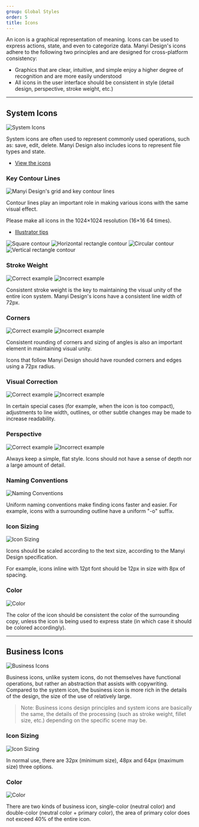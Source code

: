 ```yaml
---
group: Global Styles
order: 5
title: Icons
---
```


An icon is a graphical representation of meaning. Icons can be used to express actions, state, and even to categorize data. Manyi Design's icons adhere to the following two principles and are designed for cross-platform consistency:

- Graphics that are clear, intuitive, and simple enjoy a higher degree of recognition and are more easily understood
- All icons in the user interface should be consistent in style (detail design, perspective, stroke weight, etc.)

---

## System Icons

<ImagePreview>
<img class="preview-img no-padding" src="https://gw.alipayobjects.com/zos/rmsportal/XzOPonWCsPjvgkrklCzo.png" alt="System Icons">
</ImagePreview>

System icons are often used to represent commonly used operations, such as: save, edit, delete. Manyi Design also includes icons to represent file types and state.

- [View the icons](/components/icon/)

### Key Contour Lines

<ImagePreview>
<img class="preview-img no-padding" src="https://gw.alipayobjects.com/zos/rmsportal/beTZeZjJBVuhMyTOhebs.png" alt="Manyi Design's grid and key contour lines" alt="Key Contour Lines">
</ImagePreview>

Contour lines play an important role in making various icons with the same visual effect.

Please make all icons in the 1024×1024 resolution (16×16 64 times).

- [Illustrator tips](https://zos.alipayobjects.com/rmsportal/hmNuLjCkBssupcZgYAde.png)

<ImagePreview>
<img class="preview-img no-padding inline" src="https://gw.alipayobjects.com/zos/rmsportal/rxuHAKGEGLuqBJAAhnSm.png" alt="Square contour">
</ImagePreview>

<ImagePreview>
<img class="preview-img no-padding inline" src="https://gw.alipayobjects.com/zos/rmsportal/fhkmysGZiTkPVszWHgUy.png" alt="Horizontal rectangle contour">
</ImagePreview>

<ImagePreview>
<img class="preview-img no-padding inline" src="https://gw.alipayobjects.com/zos/rmsportal/BiraoJgbXokyzmUFqVuf.png" alt="Circular contour">
</ImagePreview>

<ImagePreview>
<img class="preview-img no-padding inline" src="https://gw.alipayobjects.com/zos/rmsportal/wgQLwFnPaeEalmmSuBMO.png" alt="Vertical rectangle contour">
</ImagePreview>

### Stroke Weight

<ImagePreview>
<img class="preview-img no-padding good" src="https://gw.alipayobjects.com/zos/rmsportal/uoNmxXiqKpfoFDdEVjUB.png" alt="Correct example" description="Line thickness is consistently 72px">
<img class="preview-img no-padding bad" src="https://gw.alipayobjects.com/zos/rmsportal/cnFYbWzcKaPFSiHcptCF.png" alt="Incorrect example" description="Line thickness is not uniform">
</ImagePreview>

Consistent stroke weight is the key to maintaining the visual unity of the entire icon system. Manyi Design's icons have a consistent line width of 72px.

### Corners

<ImagePreview>
<img class="preview-img no-padding good" src="https://gw.alipayobjects.com/zos/rmsportal/tGbuhPmvEJXmOFoYAkPK.png" alt="Correct example" description="The icon's corners are properly rounded">
<img class="preview-img no-padding bad" src="https://gw.alipayobjects.com/zos/rmsportal/JekevTlqdDJQLIQwrppm.png" alt="Incorrect example" description="The icon's corners are not rounded">
</ImagePreview>

Consistent rounding of corners and sizing of angles is also an important element in maintaining visual unity.

Icons that follow Manyi Design should have rounded corners and edges using a 72px radius.

### Visual Correction

<ImagePreview>
<img class="preview-img no-padding good" src="https://gw.alipayobjects.com/zos/rmsportal/VghPLyDUdFmjhGJlNxjV.png" alt="Correct example" description="For the intricate “JPG” lettering, an outline is added for readability">
<img class="preview-img no-padding bad" src="https://gw.alipayobjects.com/zos/rmsportal/qnzloxRQmvHzHAhWWwCS.png" alt="Incorrect example" description="The text in the icon is crowded and hard to read">
</ImagePreview>

In certain special cases (for example, when the icon is too compact), adjustments to line width, outlines, or other subtle changes may be made to increase readability.

### Perspective

<ImagePreview>
<img class="preview-img no-padding good" src="https://gw.alipayobjects.com/zos/rmsportal/tIePnIOTXtgzVKbqwucm.png" alt="Correct example" description="Maintains a flat, simple style">
<img class="preview-img no-padding bad" src="https://gw.alipayobjects.com/zos/rmsportal/ALNOEelXeFhxUobLqyCq.png" alt="Incorrect example" description="Icons should not have depth nor varying perspectives">
</ImagePreview>

Always keep a simple, flat style. Icons should not have a sense of depth nor a large amount of detail.

### Naming Conventions

<ImagePreview>
<img class="preview-img no-padding" src="https://gw.alipayobjects.com/zos/rmsportal/NFOvbdbVWeeEqOkdUfVB.png" alt="Naming Conventions">
</ImagePreview>

Uniform naming conventions make finding icons faster and easier. For example, icons with a surrounding outline have a uniform "-o" suffix.

### Icon Sizing

<ImagePreview>
<img class="preview-img no-padding" src="https://gw.alipayobjects.com/zos/rmsportal/jAuedlyhNIDyOIZTqbqN.png" alt="Icon Sizing">
</ImagePreview>

Icons should be scaled according to the text size, according to the Manyi Design specification.

For example, icons inline with 12pt font should be 12px in size with 8px of spacing.

### Color

<ImagePreview>
<img class="preview-img no-padding" src="https://gw.alipayobjects.com/zos/rmsportal/LxGLhtnwvCqZWYqGDAAr.png" description="Colors demonstrated - @Black = #000000, @White = #FFFFFF, @Blue-6 = #1890FF" alt="Color">
</ImagePreview>

The color of the icon should be consistent the color of the surrounding copy, unless the icon is being used to express state (in which case it should be colored accordingly).

---

## Business Icons

<ImagePreview>
<img class="preview-img no-padding" src="https://gw.alipayobjects.com/zos/rmsportal/EADAnRecKSTxvpxPzKoq.png" alt="Business Icons">
</ImagePreview>

Business icons, unlike system icons, do not themselves have functional operations, but rather an abstraction that assists with copywriting. Compared to the system icon, the business icon is more rich in the details of the design, the size of the use of relatively large.

> Note: Business icons design principles and system icons are basically the same, the details of the processing (such as stroke weight, fillet size, etc.) depending on the specific scene may be.

### Icon Sizing

<ImagePreview>
<img class="preview-img no-padding" src="https://gw.alipayobjects.com/zos/rmsportal/uwAgfciGszhdiVlMSBXK.png" alt="Icon Sizing">
</ImagePreview>

In normal use, there are 32px (minimum size), 48px and 64px (maximum size) three options.

### Color

<ImagePreview>
<img class="preview-img no-padding" src="https://gw.alipayobjects.com/zos/rmsportal/wUxhTxZlHoTxDvneWBWO.png" alt="Color">
</ImagePreview>

There are two kinds of business icon, single-color (neutral color) and double-color (neutral color + primary color), the area of primary color does not exceed 40% of the entire icon.
